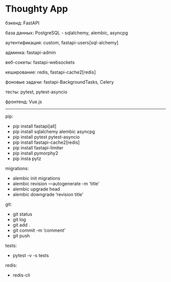 <h1>Thoughty App</h1>

бэкенд:
FastAPI

база данных:
PostgreSQL - sqlalchemy, alembic, asyncpg

аутентификация:
custom, fastapi-users[sql-alchemy]

админка:
fastapi-admin

веб-сокеты:
fastapi-websockets 

кеширование:
redis, fastapi-cache2[redis]

фоновые задачи:
fastapi-BackgroundTasks, Celery

тесты:
pytest, pytest-asyncio

фронтенд:
Vue.js

---------------------------------------------------------------------------------------------------------------------------------------------------------------------

pip:
- pip install fastapi[all]
- pip install sqlalchemy alembic asyncpg
- pip install pytest pytest-asyncio
- pip install fastapi-cache2[redis]
- pip install fastapi-limiter
- pip install pymorphy2
- pip insta pytz

migrations:
- alembic init migrations
- alembic revision —autogenerate -m 'title'
- alembic upgrade head
- alembic downgrade ‘revision title’

git:
- git status
- git log
- git add .
- git commit -m ‘comment’
- git push

tests:
- pytest -v -s tests

redis:
- redis-cli



